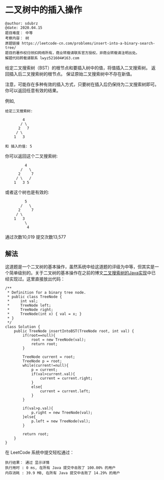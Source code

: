 # 二叉树中的插入操作

```
@author: sdubrz
@date: 2020.04.15
题目难度： 中等
考察内容： 树
原题链接 https://leetcode-cn.com/problems/insert-into-a-binary-search-tree/
题目的著作权归领扣网络所有，商业转载请联系官方授权，非商业转载请注明出处。
解题代码转载请联系 lwyz521604#163.com
```

给定二叉搜索树（BST）的根节点和要插入树中的值，将值插入二叉搜索树。 返回插入后二叉搜索树的根节点。 保证原始二叉搜索树中不存在新值。

注意，可能存在多种有效的插入方式，只要树在插入后仍保持为二叉搜索树即可。 你可以返回任意有效的结果。

例如, 

```
给定二叉搜索树:

        4
       / \
      2   7
     / \
    1   3

和 插入的值: 5
```

你可以返回这个二叉搜索树:

```
         4
       /   \
      2     7
     / \   /
    1   3 5
```

或者这个树也是有效的:

```
         5
       /   \
      2     7
     / \   
    1   3
         \
          4
```

通过次数10,019 提交次数13,577

## 解法

这道题是一个二叉树的基本操作，虽然系统中给这道题的评级为中等，但其实是一个简单级别的。关于二叉树的基本操作在之前的博文[二叉搜索树的Java实现](https://blog.csdn.net/john_bian/article/details/105496594 "二叉搜索树的Java实现")中已经实现过。这里直接放出代码：

```
/**
 * Definition for a binary tree node.
 * public class TreeNode {
 *     int val;
 *     TreeNode left;
 *     TreeNode right;
 *     TreeNode(int x) { val = x; }
 * }
 */
class Solution {
    public TreeNode insertIntoBST(TreeNode root, int val) {
        if(root==null){
            root = new TreeNode(val);
            return root;
        }

        TreeNode current = root;
        TreeNode p = root;
        while(current!=null){
            p = current;
            if(val>current.val){
                current = current.right;
            }
            else{
                current = current.left;
            }
        }

        if(val>p.val){
            p.right = new TreeNode(val);
        }else{
            p.left = new TreeNode(val);
        }

        return root;
    }
}
```

在 LeetCode 系统中提交轻松通过：

```
执行结果： 通过 显示详情
执行用时 : 0 ms, 在所有 Java 提交中击败了 100.00% 的用户
内存消耗 : 39.9 MB, 在所有 Java 提交中击败了 14.29% 的用户
```